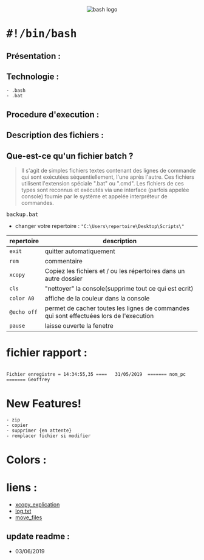 <p align="center">
<img src="https://user-images.githubusercontent.com/38507456/58379582-c13f6700-7fa5-11e9-8a4a-f71c46db23b6.png" alt="bash logo"/>
</p>

# <tt>#!/bin/bash</tt>


## Présentation :



## Technologie : 
	
	- .bash
	- .bat 

## Procedure d'execution :

## Description des fichiers :


## Que-est-ce qu'un fichier batch ?
> Il s'agit de simples fichiers textes contenant des lignes de commande qui sont exécutées séquentiellement, l'une après l'autre. Ces fichiers utilisent l'extension spéciale ".bat" ou ".cmd". Les fichiers de ces types sont reconnus et exécutés via une interface (parfois appelée console) fournie par le système et appelée interpréteur de commandes.

<tt>backup.bat</tt>

- changer votre repertoire : ```"C:\Users\repertoire\Desktop\Scripts\" ```


| 	repertoire   	|      description    																		|	
|----------			|-------------------------------------------------------------------						|
| `exit`	   		| quitter automatiquement 																	|	
| `rem`     		| commentaire  																				| 
| `xcopy`   		| Copiez les fichiers et / ou les répertoires dans un autre dossier							|
| `cls`	   			| "nettoyer" la console(supprime tout ce qui est ecrit) 									|
| `color A0`  		| affiche de la couleur dans la console        												| 
| `@echo off`		| permet de cacher toutes les lignes de commandes qui sont effectuées lors de l'execution	|
| `pause`     		| laisse ouverte la fenetre																	|


# fichier rapport : 

```/* fichier save.txt */

Fichier enregistre = 14:34:55,35 ==== 	31/05/2019  ======= nom_pc ======= Geoffrey

```

# New Features!

	- zip 
	- copier
	- supprimer {en attente}
	- remplacer fichier si modifier


# Colors :



# liens :

- [xcopy_explication](https://ss64.com/nt/xcopy.html)
- [log.txt](https://www.computerhope.com/issues/ch001679.htm)
- [move_files](https://www.computerhope.com/movehlp.htm)

## update readme : 

- 03/06/2019 